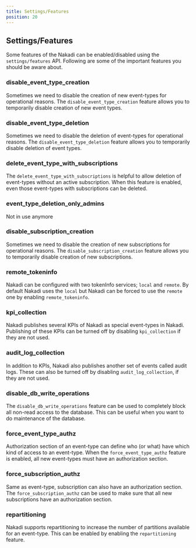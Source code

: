 ```yaml
---
title: Settings/Features
position: 20
---
```


## Settings/Features

Some features of the Nakadi can be enabled/disabled using the `settings/features` API.
Following are some of the important features you should be aware about.

### disable_event_type_creation
Sometimes we need to disable the creation of new event-types for operational reasons. 
The `disable_event_type_creation` feature allows you to temporarily disable creation of new event types.

### disable_event_type_deletion
Sometimes we need to disable the deletion of event-types for operational reasons. 
The `disable_event_type_deletion` feature allows you to temporarily disable deletion of event types.

### delete_event_type_with_subscriptions
The `delete_event_type_with_subscriptions` is helpful to allow deletion of event-types without an active subscription.
When this feature is enabled, even those event-types with subscriptions can be deleted.

### event_type_deletion_only_admins
Not in use anymore

### disable_subscription_creation
Sometimes we need to disable the creation of new subscriptions for operational reasons. 
The `disable_subscription_creation` feature allows you to temporarily disable creation of new subscriptions.

### remote_tokeninfo
Nakadi can be configured with two tokenInfo services; `local` and `remote`. 
By default Nakadi uses the `local` but Nakadi can be forced to use the `remote` one by enabling `remote_tokeninfo`.

### kpi_collection
Nakadi publishes several KPIs of Nakadi as special event-types in Nakadi. 
Publishing of these KPIs can be turned off by disabling `kpi_collection` if they are not used. 

### audit_log_collection
In addition to KPIs, Nakadi also publishes another set of events called audit logs. 
These can also be turned off by disabling `audit_log_collection`, if they are not used. 

### disable_db_write_operations
The `disable_db_write_operations` feature can be used to completely block all non-read access to the database. 
This can be useful when you want to do maintenance of the database.

### force_event_type_authz
Authorization section of an event-type can define who (or what) have which kind of access to an event-type.
When the `force_event_type_authz` feature is enabled, all new event-types must have an authorization section.

### force_subscription_authz
Same as event-type, subscription can also have an authorization section. 
The `force_subscription_authz` can be used to make sure that all new subscriptions have an authorization section.

### repartitioning
Nakadi supports repartitioning to increase the number of partitions available for an event-type.
This can be enabled by enabling the `repartitioning` feature.
